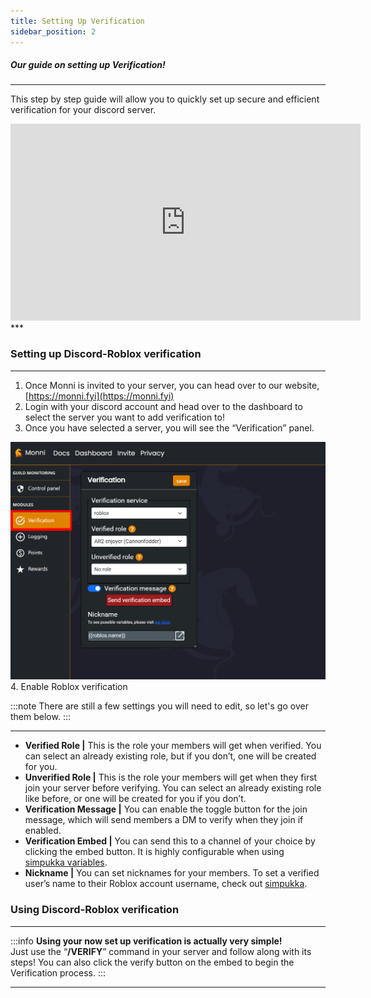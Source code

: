 ```yaml
---
title: Setting Up Verification
sidebar_position: 2
---
```

##### Our guide on setting up Verification!

---

This step by step guide will allow you to quickly set up secure and efficient verification for your discord server.

<iframe width="560" height="315" src="https://www.youtube.com/embed/m6QLpJv8UhQ?si=GYgSU2xD9SCVi13m" title="YouTube video player" frameborder="0" allow="accelerometer; autoplay; clipboard-write; encrypted-media; gyroscope; picture-in-picture; web-share" referrerpolicy="strict-origin-when-cross-origin" allowfullscreen></iframe>
***

### Setting up Discord-Roblox verification
***
1. Once Monni is invited to your server, you can head over to our website, [https://monni.fyi](https://monni.fyi)
2. Login with your discord account and head over to the dashboard to select the server you want to add verification to!
3. Once you have selected a server, you will see the “Verification” panel.

![setting-up-verification-guide](assets/setting-up-verification-guide.png)
4. Enable Roblox verification

:::note
There are still a few settings you will need to edit, so let's go over them below.
:::

***
- **Verified Role |** This is the role your members will get when verified. You can select an already existing role, but if you don’t, one will be created for you.
- **Unverified Role |** This is the role your members will get when they first join your server before verifying. You can select an already existing role like before, or one will be created for you if you don’t.
- **Verification Message |** You can enable the toggle button for the join message, which will send members a DM to verify when they join if enabled.
- **Verification Embed |** You can send this to a channel of your choice by clicking the embed button. It is highly configurable when using [simpukka variables](/simpukka).
- **Nickname |** You can set nicknames for your members. To set a verified user’s name to their Roblox account username, check out [simpukka](/simpukka).

### Using Discord-Roblox verification
***

:::info
**Using your now set up verification is actually very simple!**  
Just use the “**/VERIFY**” command in your server and follow along with its steps! You can also click the verify button on the embed to begin the Verification process.
:::

***
